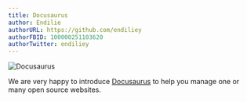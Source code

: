 ```yaml
---
title: Docusaurus
author: Endilie
authorURL: https://github.com/endiliey
authorFBID: 100000251103620
authorTwitter: endiliey
---
```


![Docusaurus](/img/slash-introducing.png)

We are very happy to introduce [Docusaurus](https://github.com/facebook/docusaurus) to help you manage one or many open source websites.